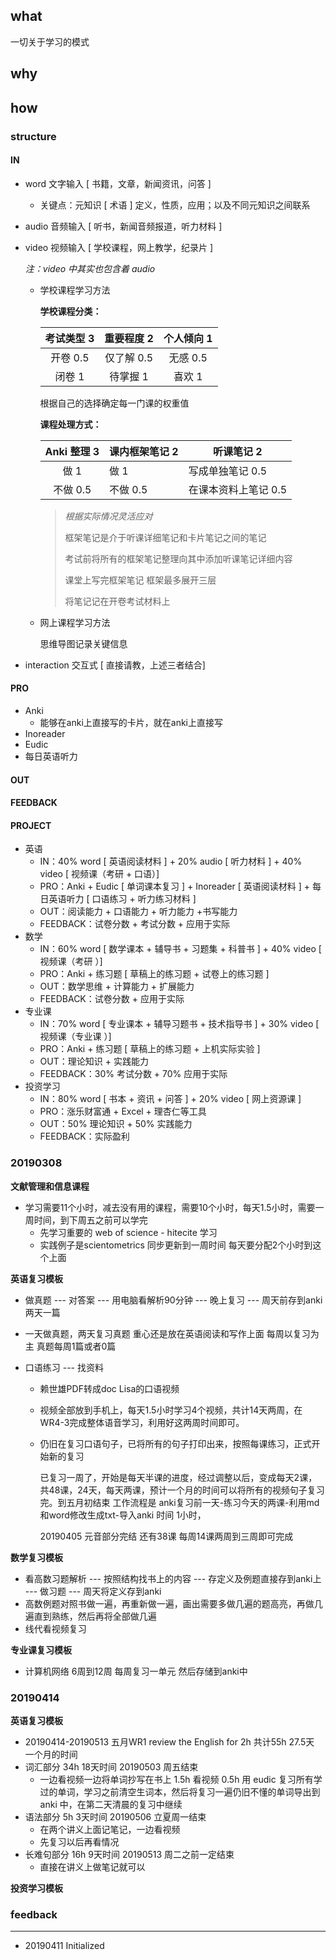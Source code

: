 ## what

一切关于学习的模式

## why

## how

### structure

#### IN

- word 文字输入 [ 书籍，文章，新闻资讯，问答 ]

  - 关键点：元知识 [ 术语 ] 定义，性质，应用；以及不同元知识之间联系

- audio 音频输入 [ 听书，新闻音频报道，听力材料 ]

- video 视频输入 [ 学校课程，网上教学，纪录片 ] 

  *注：video 中其实也包含着 audio*

  - 学校课程学习方法

    **学校课程分类：**

    | 考试类型 3 | 重要程度 2 | 个人倾向 1 |
    | :--------: | :--------: | :--------: |
    |  开卷 0.5  | 仅了解 0.5 |  无感 0.5  |
    |   闭卷 1   |  待掌握 1  |   喜欢 1   |

    根据自己的选择确定每一门课的权重值

    **课程处理方式：**

    | Anki 整理 3 | 课内框架笔记 2 | 听课笔记 2           |
    | :---------: | -------------- | -------------------- |
    |    做 1     | 做 1           | 写成单独笔记 0.5     |
    |  不做 0.5   | 不做 0.5       | 在课本资料上笔记 0.5 |

    > *根据实际情况灵活应对*
    >
    > 框架笔记是介于听课详细笔记和卡片笔记之间的笔记
    >
    > 考试前将所有的框架笔记整理向其中添加听课笔记详细内容
    >
    > 课堂上写完框架笔记 框架最多展开三层 
    >
    >  将笔记记在开卷考试材料上 

  - 网上课程学习方法

    思维导图记录关键信息 

- interaction 交互式 [ 直接请教，上述三者结合]

#### PRO

- Anki
  - 能够在anki上直接写的卡片，就在anki上直接写
- Inoreader
- Eudic
- 每日英语听力

#### OUT

#### FEEDBACK

#### PROJECT

- 英语
  - IN：40% word [ 英语阅读材料 ] + 20% audio [ 听力材料 ] + 40% video [ 视频课（考研 + 口语）]
  - PRO：Anki + Eudic [ 单词课本复习 ] +  Inoreader [ 英语阅读材料 ] + 每日英语听力 [ 口语练习 + 听力练习材料 ]
  - OUT：阅读能力 + 口语能力 + 听力能力 +书写能力
  - FEEDBACK：试卷分数 + 考试分数 + 应用于实际
- 数学
  - IN：60% word [ 数学课本 + 辅导书 + 习题集 + 科普书 ] + 40% video [ 视频课（考研 ）]
  - PRO：Anki + 练习题 [ 草稿上的练习题 + 试卷上的练习题 ]
  - OUT：数学思维 + 计算能力 + 扩展能力
  - FEEDBACK：试卷分数 + 应用于实际
- 专业课
  - IN：70% word [ 专业课本 + 辅导习题书 + 技术指导书 ] + 30% video [ 视频课（专业课 ）]
  - PRO：Anki + 练习题 [ 草稿上的练习题 + 上机实际实验 ]
  - OUT：理论知识 + 实践能力 
  - FEEDBACK：30% 考试分数 + 70% 应用于实际
- 投资学习
  - IN：80% word [ 书本 + 资讯 + 问答 ] + 20% video [ 网上资源课 ]
  - PRO：涨乐财富通 + Excel + 理杏仁等工具
  - OUT：50% 理论知识 + 50% 实践能力 
  - FEEDBACK：实际盈利

### 20190308

**文献管理和信息课程**

- 学习需要11个小时，减去没有用的课程，需要10个小时，每天1.5小时，需要一周时间，到下周五之前可以学完
  - 先学习重要的 web of science - hitecite 学习 
  - 实践例子是scientometrics 同步更新到一周时间 每天要分配2个小时到这个上面

**英语复习模板**

- 做真题 --- 对答案 --- 用电脑看解析90分钟 --- 晚上复习 --- 周天前存到anki 两天一篇

- 一天做真题，两天复习真题 重心还是放在英语阅读和写作上面 每周以复习为主 真题每周1篇或者0篇

- 口语练习 --- 找资料 

  - 赖世雄PDF转成doc Lisa的口语视频

  - 视频全部放到手机上，每天1.5小时学习4个视频，共计14天两周，在WR4-3完成整体语音学习，利用好这两周时间即可。
  - 仍旧在复习口语句子，已将所有的句子打印出来，按照每课练习，正式开始新的复习

    已复习一周了，开始是每天半课的进度，经过调整以后，变成每天2课，共48课，24天，每天两课，预计一个月的时间可以将所有的视频句子复习完。到五月初结束 工作流程是 anki复习前一天-练习今天的两课-利用md和word修改生成txt-导入anki 时间 1小时，

    20190405 元音部分完结 还有38课 每周14课两周到三周即可完成

**数学复习模板**

- 看高数习题解析 --- 按照结构找书上的内容 --- 存定义及例题直接存到anki上 --- 做习题 --- 周天将定义存到anki
- 高数例题对照书做一遍，再重新做一遍，画出需要多做几遍的题高亮，再做几遍直到熟练，然后再将全部做几遍
- 线代看视频复习 

**专业课复习模板**

- 计算机网络 6周到12周 每周复习一单元 然后存储到anki中



### 20190414

**英语复习模板**

- 20190414-20190513 五月WR1 review the English for 2h 共计55h 27.5天 一个月的时间 
- 词汇部分 34h 18天时间 20190503 周五结束
  - 一边看视频一边将单词抄写在书上 1.5h 看视频 0.5h 用 eudic 复习所有学过的单词，学习之前清空生词本，然后将复习一遍仍旧不懂的单词导出到 anki 中，在第二天清晨的复习中继续
- 语法部分 5h  3天时间 20190506 立夏周一结束 
  - 在两个讲义上面记笔记，一边看视频
  - 先复习以后再看情况
- 长难句部分 16h 9天时间 20190513 周二之前一定结束 
  - 直接在讲义上做笔记就可以

**投资学习模板**

### feedback

------

- 20190411 Initialized


